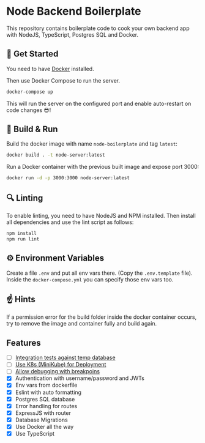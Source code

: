 # Node Backend Boilerplate

This repository contains boilerplate code to cook your own backend app with NodeJS, TypeScript, Postgres SQL and Docker.


## 🚀 Get Started

You need to have [Docker](https://docs.docker.com/get-docker/) installed.

Then use Docker Compose to run the server.
```bash
docker-compose up
```

This will run the server on the configured port and enable auto-restart on code changes 😎! 

## 🔨 Build & Run
Build the docker image with name `node-boilerplate` and tag `latest`:
```bash
docker build . -t node-server:latest
```

Run a Docker container with the previous built image and expose port 3000:
```bash
docker run -d -p 3000:3000 node-server:latest
```

## 🔍 Linting

To enable linting, you need to have NodeJS and NPM installed. 
Then install all dependencies and use the lint script as follows:
```bash
npm install
npm run lint
```

## ⚙️ Environment Variables

Create a file `.env` and put all env vars there. (Copy the `.env.template` file).
Inside the `docker-compose.yml` you can specify those env vars too.

## ☝️ Hints

If a permission error for the build folder inside the docker container occurs, try to remove the image and container fully and build again.


## Features

- [ ] [Integration tests against temp database](https://losikov.medium.com/part-4-node-js-express-typescript-unit-tests-with-jest-5204414bf6f0)
- [ ] [Use K8s (MiniKube) for Deployment](https://medium.com/skillshare-team/from-docker-compose-to-minikube-d94cbe97acda)
- [ ] [Allow debugging with breakpoins](https://www.jetbrains.com/help/idea/node-with-docker-compose.html)
- [x] Authentication with username/password and JWTs
- [x] Env vars from dockerfile
- [x] Eslint with auto formatting
- [x] Postgres SQL database
- [x] Error handling for routes
- [x] ExpressJS with router
- [x] Database Migrations
- [x] Use Docker all the way
- [x] Use TypeScript
